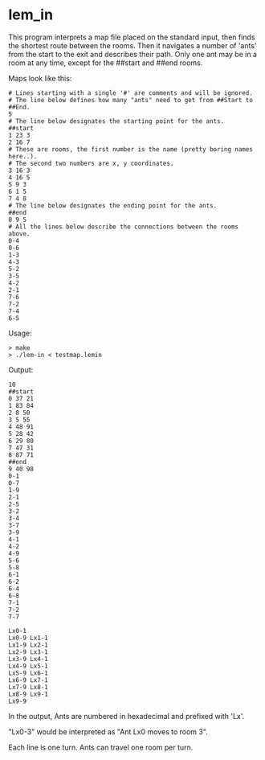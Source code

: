 # lem_in
This program interprets a map file placed on the standard input, then finds the shortest route between the rooms. Then it navigates a number of 'ants' from the start to the exit and describes their path. Only one ant may be in a room at any time, except for the ##start and ##end rooms.

Maps look like this:
```
# Lines starting with a single '#' are comments and will be ignored.
# The line below defines how many "ants" need to get from ##Start to ##End.
5
# The line below designates the starting point for the ants.
##start
1 23 3
2 16 7
# These are rooms, the first number is the name (pretty boring names here..).
# The second two numbers are x, y coordinates.
3 16 3
4 16 5
5 9 3
6 1 5
7 4 8
# The line below designates the ending point for the ants.
##end
0 9 5
# All the lines below describe the connections between the rooms above.
0-4
0-6
1-3
4-3
5-2
3-5
4-2
2-1
7-6
7-2
7-4
6-5
```

Usage:
```
> make
> ./lem-in < testmap.lemin
```

Output:
```
10
##start
0 37 21
1 83 84
2 8 50
3 5 55
4 48 91
5 28 42
6 29 80
7 47 31
8 87 71
##end
9 40 98
0-1
0-7
1-9
2-1
2-5
3-2
3-4
3-7
3-9
4-1
4-2
4-9
5-6
5-8
6-1
6-2
6-4
6-8
7-1
7-2
7-7

Lx0-1
Lx0-9 Lx1-1
Lx1-9 Lx2-1
Lx2-9 Lx3-1
Lx3-9 Lx4-1
Lx4-9 Lx5-1
Lx5-9 Lx6-1
Lx6-9 Lx7-1
Lx7-9 Lx8-1
Lx8-9 Lx9-1
Lx9-9
```

In the output, Ants are numbered in hexadecimal and prefixed with 'Lx'.

"Lx0-3" would be interpreted as "Ant Lx0 moves to room 3".

Each line is one turn. Ants can travel one room per turn.

